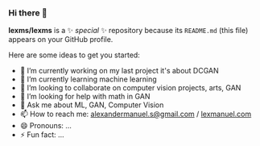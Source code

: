 ### Hi there 👋

**lexms/lexms** is a ✨ _special_ ✨ repository because its `README.md` (this file) appears on your GitHub profile.

Here are some ideas to get you started:

- 🔭 I’m currently working on my last project it's about DCGAN
- 🌱 I’m currently learning machine learning
- 👯 I’m looking to collaborate on computer vision projects, arts, GAN
- 🤔 I’m looking for help with math in GAN
- 💬 Ask me about ML, GAN, Computer Vision
- 📫 How to reach me: alexandermanuel.s@gmail.com / [lexmanuel.com](https://lexmanuel.com/) 
- 😄 Pronouns: ...
- ⚡ Fun fact: ...

